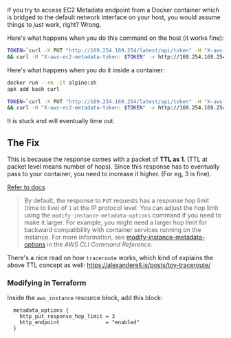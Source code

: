 If you try to access EC2 Metadata endpoint from a Docker container which is bridged to the default network interface on your host, you would assume things to _just_ work, right? Wrong.

Here's what happens when you do this command on the host (it works fine):

```bash
TOKEN=`curl -X PUT "http://169.254.169.254/latest/api/token" -H "X-aws-ec2-metadata-token-ttl-seconds: 21600"` \
&& curl -H "X-aws-ec2-metadata-token: $TOKEN" -v http://169.254.169.254/latest/meta-data/
```

Here's what happens when you do it inside a container:
```bash
docker run --rm -it alpine:sh
apk add bash curl

TOKEN=`curl -X PUT "http://169.254.169.254/latest/api/token" -H "X-aws-ec2-metadata-token-ttl-seconds: 21600"` \
&& curl -H "X-aws-ec2-metadata-token: $TOKEN" -v http://169.254.169.254/latest/meta-data/
```

It is stuck and will eventually time out.

## The Fix

This is because the response comes with a packet of **TTL as 1**. (TTL at packet level means number of hops). Since this response has to eventually pass to your container, you need to increase it higher. (For eg, 3 is fine).

[Refer to docs](https://docs.aws.amazon.com/AWSEC2/latest/UserGuide/configuring-instance-metadata-service.html)
> By default, the response to `PUT` requests has a response hop limit (time to live) of `1` at the IP protocol level. You can adjust the hop limit using the `modify-instance-metadata-options` command if you need to make it larger. For example, you might need a larger hop limit for backward compatibility with container services running on the instance. For more information, see [modify-instance-metadata-options](https://docs.aws.amazon.com/cli/latest/reference/ec2/modify-instance-metadata-options.html) in the _AWS CLI Command Reference_.

There's a nice read on how `traceroute` works, which kind of explains the above TTL concept as well: https://alexanderell.is/posts/toy-traceroute/

### Modifying in Terraform

Inside the `aws_instance` resource block, add this block:

```hcl
  metadata_options {
    http_put_response_hop_limit = 3
    http_endpoint               = "enabled"
  }
```